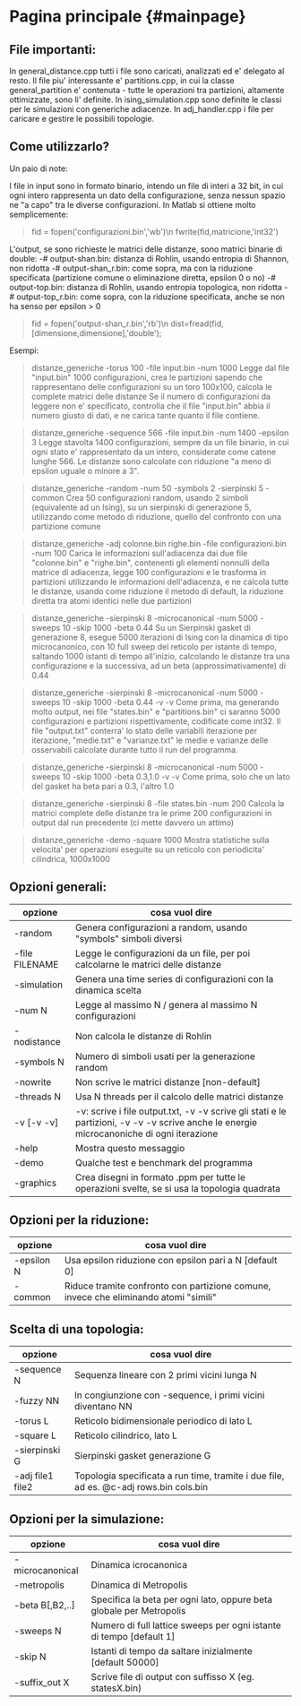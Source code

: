 Pagina principale        {#mainpage}
============

File importanti:
------------------
In general_distance.cpp tutti i file sono caricati, analizzati ed e' delegato al resto.
Il file piu' interessante e' partitions.cpp, in cui la classe general_partition e' contenuta - tutte le operazioni tra partizioni, altamente ottimizzate, sono li' definite. 
In ising_simulation.cpp sono definite le classi per le simulazioni con generiche adiacenze. 
In adj_handler.cpp i file per caricare e gestire le possibili topologie.


Come utilizzarlo?
------------------
Un paio di note:

I file in input sono in formato binario, intendo un file di interi a 32 bit, in cui ogni intero rappresenta un dato della configurazione, 
senza nessun spazio ne "a capo" tra le diverse configurazioni. In Matlab si ottiene molto semplicemente:
> fid = fopen('configurazioni.bin','wb')\n
> fwrite(fid,matricione,'int32')

L'output, se sono richieste le matrici delle distanze, sono matrici binarie di double:
-# output-shan.bin: distanza di Rohlin, usando entropia di Shannon, non ridotta
-# output-shan_r.bin: come sopra, ma con la riduzione specificata (partizione comune o eliminazione diretta, epsilon 0 o no)
-# output-top.bin: distanza di Rohlin, usando entropia topologica, non ridotta
-# output-top_r.bin: come sopra, con la riduzione specificata, anche se non ha senso per epsilon > 0
> fid = fopen('output-shan_r.bin','rb')\n
> dist=fread(fid,[dimensione,dimensione],'double');

Esempi:
> distanze_generiche -torus 100 -file input.bin -num 1000
Legge dal file "input.bin" 1000 configurazioni, crea le partizioni sapendo che rappresentano delle configurazioni su un toro 100x100, calcola le complete matrici delle distanze
Se il numero di configurazioni da leggere non e' specificato, controlla che il file "input.bin" abbia il numero giusto di dati, e ne carica tante quanto il file contiene.

> distanze_generiche -sequence 566 -file input.bin -num 1400 -epsilon 3
Legge stavolta 1400 configurazioni, sempre da un file binario, in cui ogni stato e' rappresentato da un intero, considerate come catene lunghe 566. Le distanze sono calcolate con riduzione "a meno di epsilon uguale o minore a 3".

> distanze_generiche -random -num 50 -symbols 2 -sierpinski 5 -common
Crea 50 configurazioni random, usando 2 simboli (equivalente ad un Ising), su un sierpinski di generazione 5, utilizzando come metodo di riduzione, quello del confronto con una partizione comune

> distanze_generiche -adj colonne.bin righe.bin -file configurazioni.bin -num 100
Carica le informazioni sull'adiacenza dai due file "colonne.bin" e "righe.bin", contenenti gli elementi nonnulli della matrice di adiacenza, legge 100 configurazioni e le trasforma in partizioni utilizzando le informazioni dell'adiacenza, e ne calcola tutte le distanze, usando come riduzione il metodo di default, la riduzione diretta tra atomi identici nelle due partizioni

> distanze_generiche -sierpinski 8 -microcanonical -num 5000 -sweeps 10 -skip 1000 -beta 0.44
Su un Sierpinski gasket di generazione 8, esegue 5000 iterazioni di Ising con la dinamica di tipo microcanonico, con 10 full sweep del reticolo per istante di tempo, saltando 1000 istanti di tempo all'inizio, calcolando le distanze tra una configurazione e la successiva, ad un beta (approssimativamente) di 0.44

> distanze_generiche -sierpinski 8 -microcanonical -num 5000 -sweeps 10 -skip 1000 -beta 0.44 -v -v 
Come prima, ma generando molto output, nei file "states.bin" e "partitions.bin" ci saranno 5000 configurazioni e partizioni rispettivamente, codificate come int32. Il file "output.txt" conterra' lo stato delle variabili iterazione per iterazione, "medie.txt" e "varianze.txt" le medie e varianze delle osservabili calcolate durante tutto il run del programma.

> distanze_generiche -sierpinski 8 -microcanonical -num 5000 -sweeps 10 -skip 1000 -beta 0.3,1.0 -v -v 
Come prima, solo che un lato del gasket ha beta pari a 0.3, l'altro 1.0

> distanze_generiche -sierpinski 8 -file states.bin -num 200
Calcola la matrici complete delle distanze tra le prime 200 configurazioni in output dal run precedente (ci mette davvero un attimo)

> distanze_generiche -demo -square 1000
Mostra statistiche sulla velocita' per operazioni eseguite su un reticolo con periodicita' cilindrica, 1000x1000



Opzioni generali:
-------------------------------------
opzione           |  cosa vuol dire
----------------- |  ---------------------------
  -random         |  Genera configurazioni a random, usando "symbols" simboli diversi
  -file FILENAME  |  Legge le configurazioni da un file, per poi calcolarne le matrici delle distanze
  -simulation     |  Genera una time series di configurazioni con la dinamica scelta
  -num N          |  Legge al massimo N / genera al massimo N configurazioni
  -nodistance     |  Non calcola le distanze di Rohlin
  -symbols N      |  Numero di simboli usati per la generazione random
  -nowrite        |  Non scrive le matrici distanze [non-default]
  -threads N      |  Usa N threads per il calcolo delle matrici distanze
  -v [-v -v]      |  -v: scrive i file output.txt, -v -v scrive gli stati e le partizioni, -v -v -v scrive anche le energie microcanoniche di ogni iterazione
  -help           |  Mostra questo messaggio
  -demo           |  Qualche test e benchmark del programma
  -graphics       |  Crea disegni in formato .ppm per tutte le operazioni svelte, se si usa la topologia quadrata

Opzioni per la riduzione:
-----------------
opzione           |  cosa vuol dire
----------------- |  ---------------------------
  -epsilon N      |  Usa epsilon riduzione con epsilon pari a N [default 0]
  -common         |  Riduce tramite confronto con partizione comune, invece che eliminando atomi "simili"

Scelta di una topologia:
--------------------------------
opzione           |  cosa vuol dire
----------------- |  ---------------------------
  -sequence N     | Sequenza lineare con 2 primi vicini lunga N
  -fuzzy NN       | In congiunzione con -sequence, i primi vicini diventano NN
  -torus L        | Reticolo bidimensionale periodico di lato L
  -square L       | Reticolo cilindrico, lato L
  -sierpinski G   | Sierpinski gasket generazione G
  -adj file1 file2| Topologia specificata a run time, tramite i due file, ad es. @c-adj rows.bin cols.bin


Opzioni per la simulazione:
-------------------
opzione           |  cosa vuol dire
----------------- |  ---------------------------
  -microcanonical | Dinamica icrocanonica
  -metropolis     | Dinamica di Metropolis
  -beta B[,B2,..] | Specifica la beta per ogni lato, oppure beta globale per Metropolis
  -sweeps N       | Numero di full lattice sweeps per ogni istante di tempo [default 1]
  -skip N         | Istanti di tempo da saltare inizialmente [default 50000]
  -suffix_out X   | Scrive file di output con suffisso X (eg. statesX.bin)
